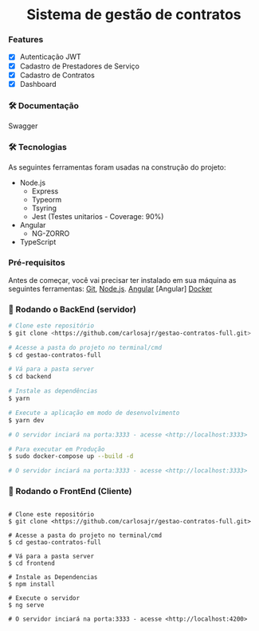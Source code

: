 <h1 align="center">Sistema de gestão de contratos</h1>

### Features
- [x] Autenticação JWT
- [x] Cadastro de Prestadores de Serviço
- [x] Cadastro de Contratos
- [x] Dashboard

### 🛠 Documentação 

Swagger

### 🛠 Tecnologias

As seguintes ferramentas foram usadas na construção do projeto:

- Node.js
  - Express
  - Typeorm
  - Tsyring
  - Jest (Testes unitarios - Coverage: 90%) 
- Angular
  - NG-ZORRO
- TypeScript

### Pré-requisitos

Antes de começar, você vai precisar ter instalado em sua máquina as seguintes ferramentas:
[Git](https://git-scm.com), [Node.js](https://nodejs.org/en/). [Angular](https://angular.io/) [Angular] [Docker](https://www.docker.com/)

### 🎲 Rodando o BackEnd (servidor)

```bash
# Clone este repositório
$ git clone <https://github.com/carlosajr/gestao-contratos-full.git>

# Acesse a pasta do projeto no terminal/cmd
$ cd gestao-contratos-full

# Vá para a pasta server
$ cd backend

# Instale as dependências
$ yarn

# Execute a aplicação em modo de desenvolvimento
$ yarn dev 

# O servidor inciará na porta:3333 - acesse <http://localhost:3333>

# Para executar em Produção
$ sudo docker-compose up --build -d

# O servidor inciará na porta:3333 - acesse <http://localhost:3333>
```

### 🎲 Rodando o FrontEnd (Cliente)

```

# Clone este repositório
$ git clone <https://github.com/carlosajr/gestao-contratos-full.git>

# Acesse a pasta do projeto no terminal/cmd
$ cd gestao-contratos-full

# Vá para a pasta server
$ cd frontend

# Instale as Dependencias
$ npm install

# Execute o servidor
$ ng serve

# O servidor inciará na porta:3333 - acesse <http://localhost:4200>

```
